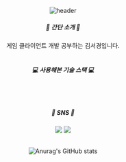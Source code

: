 <div align="center">
 
![header](https://capsule-render.vercel.app/api?type=rounded&fontColor=FFFFFF&color=0:92B4EC,80:FFE69A,100:FFD24C&height=200&text=Kim%20Seogyoung&animation=fadeIn&desc=Hi!%20Here%20is%20my%20profile&descSize=20&descAlignY=75&descAlign=70)

<h5>🍔 간단 소개 🥯</h5>
게임 클라이언트 개발 공부하는 김서경입니다.

</br>

</br>



<h5>💻 사용해본 기술 스택 💻</h5>



</br>

</br>



<h5>🐤 SNS 🐤</h5>
 <a href="https://www.instagram.com/rlaehdrud/" target="_blank"><img src="https://img.shields.io/badge/instagram-E4405F?style=flat-square&logo=instagram&logoColor=white"/></a> <a href="https://blog.naver.com/colisel" target="_blank"><img src=" https://img.shields.io/badge/NaverBlog-03C75A?style=flat-square&logo=Naver&logoColor=white"/></a>
 

</br>

</br>
 
 
 
 ![Anurag's GitHub stats](https://github-readme-stats.vercel.app/api?username=Kimseogyoung&theme=buefy)
</div>


